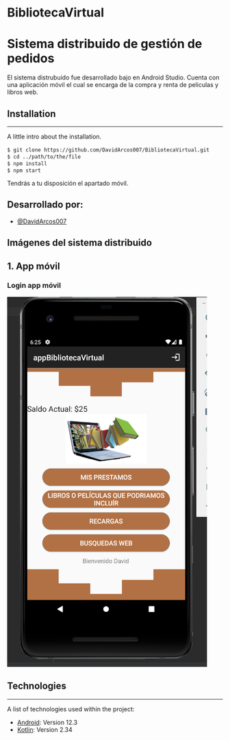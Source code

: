# BibliotecaVirtual
# Sistema distribuido de gestión de pedidos

El sistema distrubuido fue desarrollado bajo en Android Studio. Cuenta con una aplicación móvil el cual se encarga de la compra y renta de peliculas y libros web. 

## Installation
***
A little intro about the installation. 
```
$ git clone https://github.com/DavidArcos007/BibliotecaVirtual.git
$ cd ../path/to/the/file
$ npm install
$ npm start
```
Tendrás a tu disposición el apartado móvil.

## Desarrollado por:

- [@DavidArcos007](https://github.com/DavidArcos007)



## Imágenes del sistema distribuido

## 1. App móvil
### Login app móvil

![App Screenshot](https://github.com/DavidArcos007/PortafolioWeb/blob/main/assets/images/biblioteca.png)



## Technologies
***
A list of technologies used within the project:
* [Android](https://example.com): Version 12.3 
* [Kotlin](https://example.com): Version 2.34

